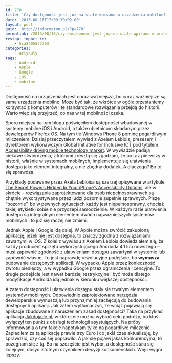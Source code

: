 ```yaml
---
id: 770
title: 'Czy dostępność jest już na stałe wpisana w urządzenia mobilne?'
date: '2013-08-16T17:09:30+02:00'
layout: post
guid: 'http://informaton.pl/?p=770'
permalink: /2013/08/16/czy-dostepnosc-jest-juz-na-stale-wpisana-w-urzadzenia-mobilne/
restapi_import_id:
    - 5ca8405547793
categories:
    - artykuły
tags:
    - Android
    - Apple
    - Google
    - iOS
    - mobilne
---
```


Dostępność na urządzeniach jest coraz ważniejsza, bo coraz ważniejsze są same urządzenia mobilne. Może być tak, że wkrótce w ogóle przestaniemy korzystać z komputerów i te standardowe rozwiązania przejdą do historii. Warto więc się przyjrzeć, co nas w tej mobilności czeka.

Sporo miejsca na tym blogu poświęciłem dostępności wbudowanej w systemy mobilne iOS i Android, a także obietnicom składanym przez deweloperów Firefox OS. Na tym tle Windows Phone 8 pominę pogardliwym milczeniem. Dzisiaj przeczytałem wywiad z Axelem Leblois, prezesem i dyrektorem wykonawczym Global Initiative for Inclusive ICT pod tytułem [Accessibility driving mobile technology market](http://accessiq.org/news/features/2013/08/accessibility-driving-mobile-technology-market). W wywiadzie padają ciekawe stwierdzenia, z którymi zresztą się zgadzam, że po raz pierwszy w historii, właśnie w systemach mobilnych, implementuje się ułatwienia dostępu jako element integralny, a nie zbędny dodatek. A dlaczego? Bo to się sprawdza.

Przykłady podawane przez Axela Lebloisa są szerzej opisywane w artykule [The Secret Powers Hidden In Your iPhone’s Accessibility Options](http://www.lifehacker.com.au/2013/07/the-secret-powers-hidden-in-your-iphones-accessibility-options/), ale w skrócie – rozwiązania zaprojektowane dla osób niepełnosprawnych są chętnie wykorzystywane przez ludzi pozornie zupełnie sprawnych. Piszę “pozornie”, bo w pewnych sytuacjach każdy jest niepełnosprawny, chociaż takiej etykietki sobie nie przyczepi samodzielnie. W każdym razie ułatwienia dostępu są integralnym elementem dwóch najważniejszych systemów mobilnych i to już się raczej nie zmieni.

Jednak Apple i Google idą dalej. W Apple można zwrócić zakupioną aplikację, jeżeli nie jest dostępna, to znaczy zgodna z rozwiązaniami zawartymi w iOS. Z kolei z wywiadu z Axelem Leblois dowiedziałem się, że każdy producent sprzętu wykorzystującego Androida 4.1 lub nowszego – musi zapewnić zgodność z ułatwieniami dostępu zawartymi w systemie lub zapewnić własne. To jest naprawdę rewolucyjne podejście, bo **wymusza** budowanie dostępnych aplikacji. W wypadku Apple przez konieczność zwrotu pieniędzy, a w wypadku Google przez ograniczenia licencyjne. To drugie podejście jest nawet bardziej restrykcyjne i być może dlatego modyfikacje Androida idą jednak w kierunku większej dostępności.

A zatem dostępność i ułatwienia dostępu stały się trwałym elementem systemów mobilnych. Odpowiednio zaprojektowane narzędzia deweloperskie wymuszają lub przynajmniej zachęcają do budowania dostępnych aplikacji. Jak zatem wytłumaczyć, że wciąż pojawiają się aplikacje zbudowane z naruszeniem zasad dostępności? Taka na przykład aplikacja [Jakdojade.pl](https://itunes.apple.com/pl/app/jakdojade.pl/id506760190?mt=8), w której nie można wybrać celu podróży, bo ktoś wyłączył ten punkt z obsługi technologii asystujących. Na próby informowania o tym fakcie napotykam tylko na pogardliwe milczenie. Zapłaciłem za tą aplikację prawie trzy Euro i co jakiś czas aktualizuję, by sprawdzić, czy coś się poprawiło. A jak się pojawi jakaś konkurencyjna, to pożegnam się z tą. Bo na szczęście jest wybór, a dostępność stała się kolejnym, dosyć istotnym czynnikiem decyzji konsumenckich. Więc wygra lepszy.